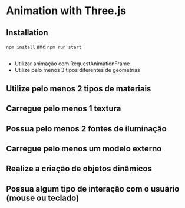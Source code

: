# Animation with Three.js

## Installation
`npm install` and `npm run start` 
## 
- Utilizar animação com RequestAnimationFrame
- Utilize pelo menos 3 tipos diferentes de geometrias
## Utilize pelo menos 2 tipos de materiais
## Carregue pelo menos 1 textura
## Possua pelo menos 2 fontes de iluminação
## Carregue pelo menos um modelo externo
## Realize a criação de objetos dinâmicos
## Possua algum tipo de interação com o usuário (mouse ou teclado)

